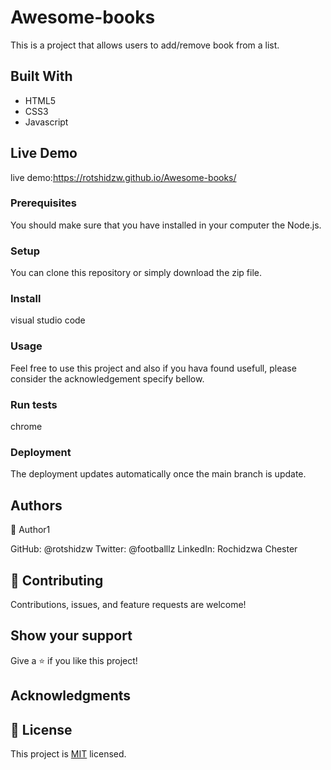 # Awesome-books
This is a project that allows users to add/remove book from a list.

## Built With
- HTML5
- CSS3
- Javascript

## Live Demo 
live demo:https://rotshidzw.github.io/Awesome-books/
### Prerequisites
You should make sure that you have installed in your computer the Node.js.

### Setup
You can clone this repository or simply download the zip file.

### Install
visual studio code

### Usage
Feel free to use this project and also if you hava found usefull, please consider the acknowledgement specify bellow.

### Run tests
chrome
### Deployment
The deployment updates automatically once the main branch is update.

## Authors
👤 Author1

GitHub: @rotshidzw
Twitter: @footballlz
LinkedIn: Rochidzwa Chester

## 🤝 Contributing
Contributions, issues, and feature requests are welcome!
## Show your support
Give a ⭐️ if you like this project!

## Acknowledgments

## 📝 License
This project is [MIT](./MIT.md) licensed.
